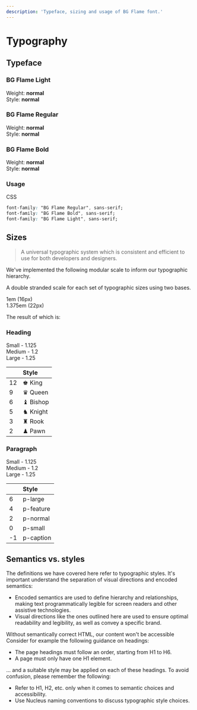 ```yaml
---
description: 'Typeface, sizing and usage of BG Flame font.'
---
```


# Typography

## Typeface

### BG Flame Light

Weight: **normal**  
Style: **normal**

### BG Flame Regular

Weight: **normal**  
Style: **normal**

### BG Flame Bold

Weight: **normal**  
Style: **normal**

### Usage

CSS

```css
font-family: "BG Flame Regular", sans-serif;
font-family: "BG Flame Bold", sans-serif;
font-family: "BG Flame Light", sans-serif;
```

## Sizes

> A universal typographic system which is consistent and efficient to use for both developers and designers.

We've implemented the following modular scale to inform our typographic hierarchy.

A double stranded scale for each set of typographic sizes using two bases.

1em \(16px\)  
1.375em \(22px\)

The result of which is:

### Heading

Small - 1.125  
Medium - 1.2  
Large - 1.25

|  | Style |
| :--- | :--- |
| 12 | ♚ King |
| 9 | ♛ Queen |
| 6 | ♝ Bishop |
| 5 | ♞ Knight |
| 3 | ♜ Rook |
| 2 | ♟ Pawn |

### Paragraph

Small - 1.125  
Medium - 1.2  
Large - 1.25

|  | Style |
| :--- | :--- |
| 6 | p-large |
| 4 | p-feature |
| 2 | p-normal |
| 0 | p-small |
| -1 | p-caption |

## Semantics vs. styles

The definitions we have covered here refer to typographic styles. It's important understand the separation of visual directions and encoded semantics:

* Encoded semantics are used to define hierarchy and relationships, making text programmatically legible for screen readers and other assistive technologies.
* Visual directions like the ones outlined here are used to ensure optimal readability and legibility, as well as convey a specific brand.

Without semantically correct HTML, our content won't be accessible Consider for example the following guidance on headings:

* The page headings must follow an order, starting from H1 to H6.
* A page must only have one H1 element.

... and a suitable style may be applied on each of these headings. To avoid confusion, please remember the following:

* Refer to H1, H2, etc. only when it comes to semantic choices and accessibility.
* Use Nucleus naming conventions to discuss typographic style choices.

